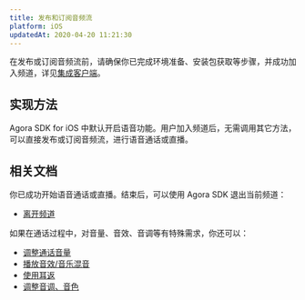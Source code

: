 ```yaml
---
title: 发布和订阅音频流
platform: iOS
updatedAt: 2020-04-20 11:21:30
---
```


在发布或订阅音频流前，请确保你已完成环境准备、安装包获取等步骤，并成功加入频道，详见[集成客户端](/cn/Voice/ios_audio)。

## 实现方法

Agora SDK for iOS 中默认开启语音功能。用户加入频道后，无需调用其它方法，可以直接发布或订阅音频流，进行语音通话或直播。

## 相关文档

你已成功开始语音通话或直播。结束后，可以使用 Agora SDK 退出当前频道：

- [离开频道](/cn/Voice/leave_ios)

如果在通话过程中，对音量、音效、音调等有特殊需求，你还可以：

- [调整通话音量](/cn/Voice/volume_ios_audio)
- [播放音效/音乐混音](/cn/Voice/effect_mixing_ios_audio)
- [使用耳返](/cn/Voice/in-ear_ios_audio)
- [调整音调、音色](/cn/Voice/voice_effect_ios_audio)
